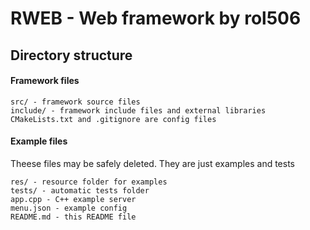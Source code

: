 # RWEB - Web framework by rol506

## Directory structure

#### Framework files
```
src/ - framework source files
include/ - framework include files and external libraries
CMakeLists.txt and .gitignore are config files
```

#### Example files
Theese files may be safely deleted. They are just examples and tests
```
res/ - resource folder for examples
tests/ - automatic tests folder
app.cpp - C++ example server
menu.json - example config
README.md - this README file
```
